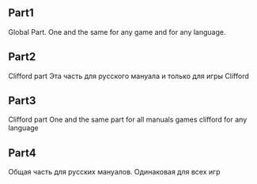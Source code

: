 ## Part1
Global Part. 
One and the same for any game and for any language.

## Part2
Clifford part
Эта часть для русского мануала и только для игры Clifford

## Part3
Clifford part
One and the same part for all manuals games clifford for any language

## Part4
Общая часть для русских мануалов. Одинаковая для всех игр

